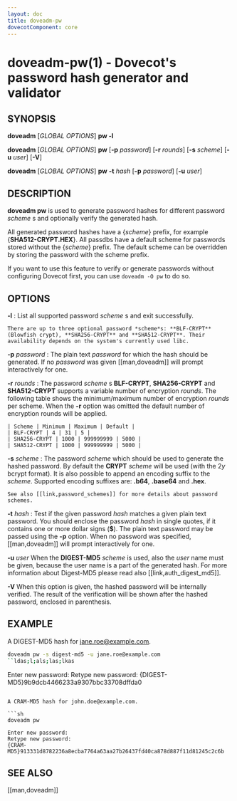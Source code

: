 ```yaml
---
layout: doc
title: doveadm-pw
dovecotComponent: core
---
```


# doveadm-pw(1) - Dovecot's password hash generator and validator

## SYNOPSIS

**doveadm** [*GLOBAL OPTIONS*] **pw -l**

**doveadm** [*GLOBAL OPTIONS*] **pw**
  [**-p** *password*]
  [**-r** *rounds*]
  [**-s** *scheme*]
  [**-u** *user*]
  [**-V**]

**doveadm** [*GLOBAL OPTIONS*] **pw** **-t** *hash*
  [**-p** *password*]
  [**-u** *user*]

## DESCRIPTION

**doveadm pw** is used to generate password hashes for different
password *scheme* s and optionally verify the generated hash.

All generated password hashes have a {*scheme*} prefix, for example
{**SHA512-CRYPT.HEX**}. All passdbs have a default scheme for passwords
stored without the {*scheme*} prefix. The default scheme can be
overridden by storing the password with the scheme prefix.

If you want to use this feature to verify or generate passwords without
configuring Dovecot first, you can use `doveadm -O pw` to do so.

<!-- @include: include/global-options.inc -->

## OPTIONS

**-l**
:   List all supported password *scheme* s and exit successfully.

    There are up to three optional password *scheme*s: **BLF-CRYPT**
    (Blowfish crypt), **SHA256-CRYPT** and **SHA512-CRYPT**. Their
    availability depends on the system's currently used libc.

**-p** *password*
:   The plain text *password* for which the hash should be generated. If
    no *password* was given [[man,doveadm]] will prompt interactively
    for one.

**-r** *rounds*
:   The password *scheme* s **BLF-CRYPT**, **SHA256-CRYPT** and
    **SHA512-CRYPT** supports a variable number of encryption *rounds*.
    The following table shows the minimum/maximum number of encryption
    *rounds* per scheme. When the **-r** option was omitted the default
    number of encryption rounds will be applied.

    | Scheme | Minimum | Maximum | Default |
    | BLF-CRYPT | 4 | 31 | 5 |
    | SHA256-CRYPT | 1000 | 999999999 | 5000 |
    | SHA512-CRYPT | 1000 | 999999999 | 5000 |

**-s** *scheme*
:   The password *scheme* which should be used to generate the hashed
    password. By default the **CRYPT** *scheme* will be used (with the
    $2y$ bcrypt format). It is also possible to append an encoding
    suffix to the *scheme*. Supported encoding suffixes are: **.b64**,
    **.base64** and **.hex**.

    See also [[link,password_schemes]] for more details about password schemes.

**-t** *hash*
:   Test if the given password *hash* matches a given plain text
    password. You should enclose the password *hash* in single quotes, if
    it contains one or more dollar signs (**$**). The plain text password
    may be passed using the **-p** option. When no password was
    specified, [[man,doveadm]] will prompt interactively for one.

**-u** *user*
    When the **DIGEST-MD5** *scheme* is used, also the *user* name must
    be given, because the user name is a part of the generated hash. For
    more information about Digest-MD5 please read also
    [[link,auth_digest_md5]].

**-V**
    When this option is given, the hashed password will be internally
    verified. The result of the verification will be shown after the
    hashed password, enclosed in parenthesis.

## EXAMPLE

A DIGEST-MD5 hash for jane.roe@example.com.

```sh
doveadm pw -s digest-md5 -u jane.roe@example.com
``ldas;l;als;las;lkas
```
Enter new password:
Retype new password:
{DIGEST-MD5}9b9dcb4466233a9307bbc33708dffda0
```

A CRAM-MD5 hash for john.doe@example.com.

```sh
doveadm pw
```
```
Enter new password:
Retype new password:
{CRAM-MD5}913331d8782236a8ecba7764a63aa27b26437fd40ca878d887f11d81245c2c6b
```

<!-- @include: include/reporting-bugs.inc -->

## SEE ALSO

[[man,doveadm]]
